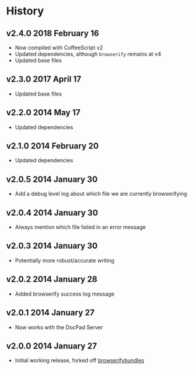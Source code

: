 # History

## v2.4.0 2018 February 16
- Now compiled with CoffeeScript v2
- Updated dependencies, although `browserify` remains at v4
- Updated base files

## v2.3.0 2017 April 17
- Updated base files

## v2.2.0 2014 May 17
- Updated dependencies

## v2.1.0 2014 February 20
- Updated dependencies

## v2.0.5 2014 January 30
- Add a debug level log about which file we are currently browserifying

## v2.0.4 2014 January 30
- Always mention which file failed in an error message

## v2.0.3 2014 January 30
- Potentially more robust/accurate writing

## v2.0.2 2014 January 28
- Added browserify success log message

## v2.0.1 2014 January 27
- Now works with the DocPad Server

## v2.0.0 2014 January 27
- Initial working release, forked off [browserifybundles](http://docpad.org/p/browserifybundles)
